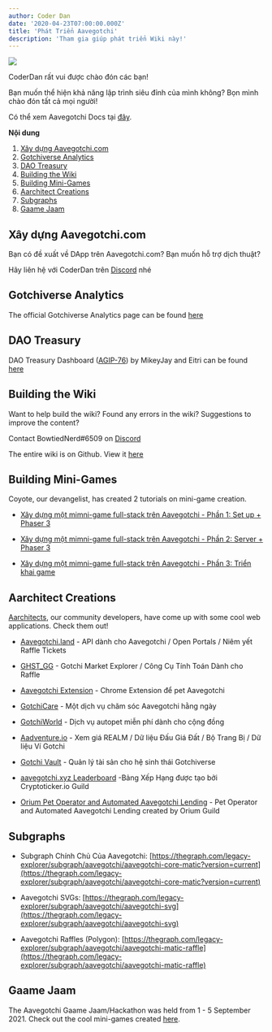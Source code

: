 ```yaml
---
author: Coder Dan
date: '2020-04-23T07:00:00.000Z'
title: 'Phát Triển Aavegotchi'
description: 'Tham gia giúp phát triển Wiki này!'
---
```


<div class="headerImageContainer">
<img class="headerImage" src="/developers/codergotchi.png">
<p class="headerImageText">CoderDan rất vui được chào đón các bạn!</p>
</div>

Bạn muốn thể hiện khả năng lập trình siêu đỉnh của mình không? Bọn mình chào đón tất cả mọi người!

Có thể xem Aavegotchi Docs tại [đây](https://docs.aavegotchi.com/).

<div class="contentsBox">

**Nội dung**

<ol>
<li><a href=#building-aavegotchi-com>Xây dựng Aavegotchi.com</a></li>
<li><a href=#gotchiverse-analytics>Gotchiverse Analytics</a></li>
<li><a href=#dao-treasury>DAO Treasury</a></li>
<li><a href=#building-the-wiki>Building the Wiki</a></li>
<li><a href=#building-mini-games>Building Mini-Games</a></li>
<li><a href=#aarchitect-creations>Aarchitect Creations</a></li>
<li><a href=#subgraphs>Subgraphs</a></li>
<li><a href=#gaame-jaam>Gaame Jaam</a></li>
</ol>

</div>

## Xây dựng Aavegotchi.com

Bạn có đề xuất về DApp trên Aavegotchi.com? Bạn muốn hỗ trợ dịch thuật?

Hãy liên hệ với CoderDan trên [Discord](https://discord.com/invite/NPwnWB6) nhé

## Gotchiverse Analytics

The official Gotchiverse Analytics page can be found [here](https://gotchiverse-analytics.vercel.app/)

## DAO Treasury

DAO Treasury Dashboard ([AGIP-76](/aavegotchi-improvement-proposals#create-a-dao-treasury-dashboard)) by MikeyJay and Eitri can be found [here](https://dune.com/eitri/aavegotchi-dao-treasury)

## Building the Wiki

Want to help build the wiki? Found any errors in the wiki? Suggestions to improve the content?

Contact BowtiedNerd#6509 on [Discord](https://discord.com/invite/NPwnWB6)

The entire wiki is on Github. View it [here](https://github.com/aavegotchi/aavegotchi-wiki)

## Building Mini-Games

Coyote, our devangelist, has created 2 tutorials on mini-game creation.

* [Xây dựng một mimni-game full-stack trên Aavegotchi - Phần 1: Set up + Phaser 3](https://dev.to/ccoyotedev/building-a-full-stack-aavegotchi-minigame-part-1-set-up-phaser-3-29l5)

* [Xây dựng một mimni-game full-stack trên Aavegotchi - Phần 2: Server + Phaser 3](https://dev.to/ccoyotedev/building-a-full-stack-aavegotchi-minigame-part-2-server-leaderboard-53la)

* [Xây dựng một mimni-game full-stack trên Aavegotchi - Phần 3: Triển khai game](https://dev.to/ccoyotedev/building-a-full-stack-aavegotchi-minigame-part-3-deploying-your-game-mga)

## Aarchitect Creations

[Aarchitects](/aarchitect), our community developers, have come up with some cool web applications. Check them out!

* [Aavegotchi.land](https://aavegotchi.land/) - API dành cho Aavegotchi / Open Portals / Niêm yết Raffle Tickets

* [GHST_GG](https://fireball.gg/) - Gotchi Market Explorer / Công Cụ Tính Toán Dành cho Raffle

* [Aavegotchi Extension](https://chrome.google.com/webstore/detail/aavegotchi-extension/ibggmlahcckfbcghmbnbdmkmolmaejfc) - Chrome Extension để pet Aavegotchi

* [GotchiCare](https://gotchicare.com/) - Một dịch vụ chăm sóc Aavegotchi hằng ngày

* [GotchiWorld](https://linktr.ee/gotchiworld) - Dịch vụ autopet miễn phí dành cho cộng đồng

* [Aadventure.io](https://www.aadventure.io) - Xem giá REALM / Dữ liệu Đấu Giá Đất / Bộ Trang Bị / Dữ liệu Ví Gotchi

* [Gotchi Vault](https://www.gotchivault.com/) - Quản lý tài sản cho hệ sinh thái Gotchiverse

* [aavegotchi.xyz Leaderboard](https://www.aavegotchi.xyz/leaderboard/players) -Bảng Xếp Hạng được tạo bởi Cryptoticker.io Guild

* [Orium Pet Operator and Automated Aavegotchi Lending](https://app.orium.network/) - Pet Operator and Automated Aavegotchi Lending created by Orium Guild

## Subgraphs

* Subgraph Chính Chủ Của Aavegotchi: [https://thegraph.com/legacy-explorer/subgraph/aavegotchi/aavegotchi-core-matic?version=current](https://thegraph.com/legacy-explorer/subgraph/aavegotchi/aavegotchi-core-matic?version=current)

* Aavegotchi SVGs: [https://thegraph.com/legacy-explorer/subgraph/aavegotchi/aavegotchi-svg](https://thegraph.com/legacy-explorer/subgraph/aavegotchi/aavegotchi-svg)

* Aavegotchi Raffles (Polygon): [https://thegraph.com/legacy-explorer/subgraph/aavegotchi/aavegotchi-matic-raffle](https://thegraph.com/legacy-explorer/subgraph/aavegotchi/aavegotchi-matic-raffle)

## Gaame Jaam

The Aavegotchi Gaame Jaam/Hackathon was held from 1 - 5 September 2021. Check out the cool mini-games created [here](/gaame-jaam).